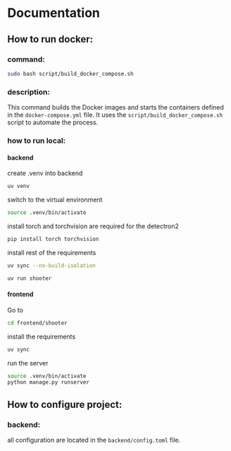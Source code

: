 
# Documentation
## How to run docker:
### command:
```bash
sudo bash script/build_docker_compose.sh
```
### description:
This command builds the Docker images and starts the containers defined in the `docker-compose.yml` file. It uses the `script/build_docker_compose.sh` script to automate the process.


### how to run local:
#### backend
create .venv into backend
```bash
uv venv

```
switch to the virtual environment
```bash
source .venv/bin/activate
```

install torch and torchvision are required for the detectron2
```bash
pip install torch torchvision
```

install rest of the requirements
```bash
uv sync --no-build-isolation
```

```bash
uv run shooter
```

#### frontend
Go to 
```bash
cd frontend/shooter
```
install the requirements
```bash
uv sync 
```
run the server
```bash
source .venv/bin/activate
python manage.py runserver
```




## How to configure project:
### backend:
all configuration are located in the `backend/config.toml` file.


